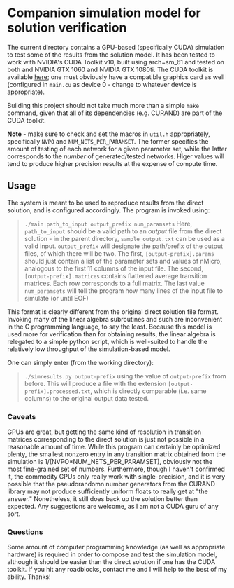 # Companion simulation model for solution verification

The current directory contains a GPU-based (specifically CUDA) simulation to test some of the results from the solution model. It has been tested to work with NVIDIA's CUDA Toolkit v10, built using arch=sm_61 and tested on both and NVIDIA GTX 1060 and NVIDIA GTX 1080ti. 
The CUDA toolkit is available [here](https://developer.nvidia.com/cuda-downloads); one must obviously have a compatible graphics card as well (configured in `main.cu` as device 0 - change to whatever device is appropriate).

Building this project should not take much more than a simple `make` command, given that all of its dependencies (e.g. CURAND) are part of the CUDA toolkit.

**Note** - make sure to check and set the macros in `util.h` appropriately, specifically `NVPO` and `NUM_NETS_PER_PARAMSET`. The former specifies the amount of testing of each network for a given parameter set, while the latter corresponds to the *number* of generated/tested networks. 
Higer values will tend to produce higher precision results at the expense of compute time.

## Usage
The system is meant to be used to reproduce results from the direct solution, and is configured accordingly. 
The program is invoked using:
> `./main path_to_input output_prefix num_paramsets`
Here, `path_to_input` should be a valid path to an *output* file from the direct solution - in the parent directory, `sample_output.txt` can be used as a valid input. 
`output_prefix` will designate the path/prefix of the output files, of which there will be two. 
The first, `[output-prefix].params` should just contain a list of the parameter sets and values of nMicro, analogous to the first 11 columns of the input file.
The second, `[output-prefix].matrices` contains flattened average transition matrices. Each row corresponds to a full matrix.
The last value `num_paramsets` will tell the program how many lines of the input file to simulate (or until EOF)

This format is clearly different from the original direct solution file format. Invoking many of the linear algebra subroutines and such are inconvenient in the C programming language, to say the least. 
Because this model is used more for verification than for obtaining results, the linear algebra is relegated to a simple python script, which is well-suited to handle the relatively low throughput of the simulation-based model.

One can simply enter (from the working directory):
> `./simresults.py output-prefix`
using the value of `output-prefix` from before. 
This will produce a file with the extension `[output-prefix].processed.txt`, which is directly comparable (i.e. same columns) to the original output data tested.

### Caveats
GPUs are great, but getting the same kind of resolution in transition matrices corresponding to the direct solution is just not possible in a reasonable amount of time. While this program can certainly be optimized plenty, the smallest nonzero entry in any transition matrix obtained from the simulation is 1/(NVPO*NUM_NETS_PER_PARAMSET), obviously not the most fine-grained set of numbers. 
Furthermore, though I haven't confirmed it, the commodity GPUs only really work with single-precision, and it is very possible that the pseudorandomn number generators from the CURAND library may not produce sufficiently uniform floats to really get at "the answer." 
Nonetheless, it still does back up the solution better than expected. Any suggestions are welcome, as I am not a CUDA guru of any sort.

### Questions
Some amount of computer programming knowledge (as well as appropriate hardware) is required in order to compose and test the simulation model, although it should be easier than the direct solution if one has the CUDA toolkit. 
If you hit any roadblocks, contact me and I will help to the best of my ability. Thanks!
